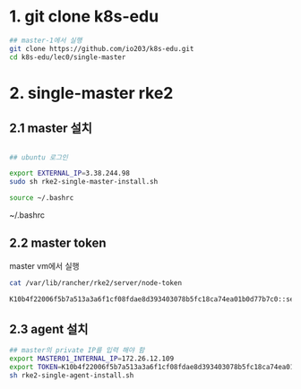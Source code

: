 # 1.  git clone k8s-edu
```bash
## master-1에서 실행
git clone https://github.com/io203/k8s-edu.git
cd k8s-edu/lec0/single-master
```

# 2. single-master rke2

## 2.1 master 설치
```bash

## ubuntu 로그인 

export EXTERNAL_IP=3.38.244.98
sudo sh rke2-single-master-install.sh

source ~/.bashrc

```
~/.bashrc
## 2.2 master token  

master vm에서 실행  
```sh
cat /var/lib/rancher/rke2/server/node-token

K10b4f22006f5b7a513a3a6f1cf08fdae8d393403078b5fc18ca74ea01b0d77b7c0::server:140d412dcc5a2d60ae82a9ca23604db4
```

## 2.3 agent 설치
```sh
## master의 private IP를 입력 해야 함 
export MASTER01_INTERNAL_IP=172.26.12.109
export TOKEN=K10b4f22006f5b7a513a3a6f1cf08fdae8d393403078b5fc18ca74ea01b0d77b7c0::server:140d412dcc5a2d60ae82a9ca23604db4
sh rke2-single-agent-install.sh
```

